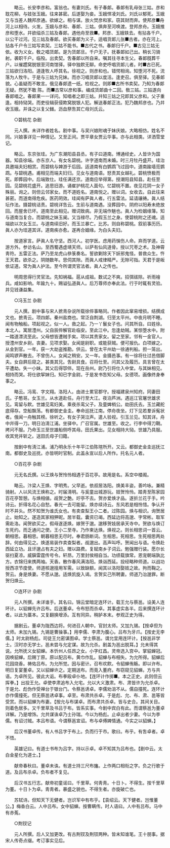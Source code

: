 <!-- { "loadSidebar": true } -->
　　略云。长安李彦和。富翁也。有妻刘氏。有子春郞。春郞有乳母张三姑。彦和耽花柳。与妓张玉娥。往来甚密。后遂娶为妾。玉娥悍凌刘氏。刘氏以郁死。玉娥又与当差人魏邦彦通。欲嫁之。相与谋。放火焚彦和家。窃其财而奔。使邦彦■舟河上以相待。火发。玉娥与彦和、春郞、三姑。俱奔至河唤渡。登邦彦舟。玉娥推彦和堕水。幷欲缢杀三姑及春郞。遇他舟至救■。邦彦、玉娥轶去。有拈各千户。以公干过河。见三姑及春郞。欲买春郞为义子。适唱货郞儿张■古者。亦在河上。拈各千户令三姑写卖契。三姑不能书。■古代之书。春郞归千户。■古见三姑无依。收为义女。敎之唱货郞。是为货郞旦。千户无子。抚春郞如己出。稍长习骑射。袭职千户。临殁。出卖契。吿春郞以所自来。嘱其往寻本生父。春郞旣葬千户。以催趱窝脱银至河南馆驿。驿中独飮无聊。命吏呼唱货郞儿者。时■古已死。三姑欲归洛阳。道逢牧人呼其名。徐视之。则彦和也。错愕相询。知堕河不死。流落为人牧牛。于是与三姑为兄妹。而亦习唱货郞以度活。逢吏召。俱至驿。见春郞貌。心虽疑而不敢言。俄见春郞遗一纸。检视之。则即■古所书卖契。乃知为春郞无疑。然犹不敢 陈。而■古常以彦和事。编成货郞曲十二回。敎三姑。三姑遂向春郞唱之。春郞果一一详问。知唱者之即三姑。幷知三姑之兄即其父彦和。父子重逢。相持恸哭。而吏役辑获侵欺窝脱银人犯。解送春郞正法。犯乃魏邦彦也。乃幷收玉娥。并诛之以复父雠。沥血祭吿其亡母刘氏云。 



　　○碧桃花 杂剧 

　　元人撰。未详作者姓名。剧中事。与吴兴娘附魂于妹庆娘。大略相仿。姓名不同。兴娘事详见一种情记。又至正间。贾平章女贾云华事。亦与此相类。详洒雪堂记。 

　　略云。东京张珪。为广东潮阳县县丞。有子曰道南。博通经史。人皆许为国器。知县徐端。亦东京人。有女名碧桃。许字道南而未婚。时三月牡丹盛开。珪治具邀端夫妇相赏。而碧桃与婢游于后园。适道南有白鹦鹉飞过园中。道南踰墙觅鹦鹉。与碧桃遇。甫相见而端夫妇归。见女与道南语。怒责其女越礼。碧桃愤极而死。即葬园中。后端致仕。珪任满还京。道南应举得第。授潮阳县知县。赴任至园。见碧桃花盛开。追思旧游。诵崔护桃花人面句。忆碧桃不置。夜见花阴一女子殊丽。询之。则但云邻家女。而不道姓名。道南悦之。赠以词。女收去。自此往来甚密。而道南得危疾。医药罔效。珪闻有萨眞人者。行五雷法。延请禳祷。眞人结坛作法。摄碧桃诘责。碧桃详吿云。生前与道南遇。没葬园中。阴府以阳寿未绝放回。而屋舍已坏。道南至此相见。赠词致病。非无端作魅也。眞人为检姻缘簿。知与道南当复合。而碧桃之妹玉阑。又当禄尽。乃假玉兰之身。使碧桃附之还魂。适端欲以次女玉兰。与道南续旧好。而玉兰暴亡。比苏。则自称碧桃。叙前事历历。眞人亦为珪道其详。道南疾亦愈。遂再合姻缘。为白头夫妇。 

　　按道家言。萨眞人名守坚。西河人。初学医。虑用药悞伤人命。弃而学道。云游方外。参访名山。至西蜀遇虚靖天师。以萨有仙风道骨。授以咒枣之术。及神霄靑符。五雷正法。萨乃至龙虎山叅箓奏名。誓欲剿除天下妖邪鬼怪。普救众生。忤王天君。欲杀之。阴随数年。思伺其隙。而眞人戒律精严。无隙可指。天君于是皈依证道。常为眞人护法。至今所谓灵官法者。眞人之传也。 

　　明周思得行灵官法。先知祸福。扈从成祖。数试之不爽。招弭祓除。祈雨禬兵。咸如影响。年踰九十。赐谥弘道眞人。后万尊师亦奉此法。行于时辄有灵验。并见钱谦益集。 



　　○冯玉兰 杂剧 

　　元人撰。剧中事与宋人摭靑杂说所载徐倅事略同。作者因此窜易增损。结撰成文也。摭靑云。项四郞。秦州盐商也。常泛自荆湖。归至太平州。中夜月明不睡。闻有物触船。项起视之。似一人。救之起。乃一丫鬟女子也。问其所自。曰姓徐。本北人。寓居澧州。父自辰倅解官赴临安。至此江中。忽逢劫贼。某惊堕水中。附一踏道漂流至此。父母想皆遭贼手矣。项以其贵家女。留之至家。邻有一金官人。授澧州安乡尉。丧妻。见项求娶。女闻是尉职。或能获贼。便可报仇。白项嫁之。从金到官。一年。获一大劫盗推勘。供云。曾在太平州劫一徐通判船。担一笼出。闻鸣锣声散去。不曾伤人。女闻之稍安。又一年。金摄邑事。有一徐将仕过邑借脚夫。女自屛后窥之。甚类其兄。吿尉具食。召将仕至。问其父及履历。具言曾在太平遭劫。失一小妹。其父后得卾倅。现在岳州。尉乃引将仕入中堂。与其妹相见。相持而哭。将仕欲挈妹归。知已字金尉。于是发书吿知父母。女德项。画像终身奉事之。 

　　略云。冯鸾、字文翔。洛阳人。由进士累官郡守。授福建泉州知府。同妻田氏。子憨哥。女玉兰。从水道赴任。舟行至大江。夜泊芦洲。遇巡江官屠世雄求见。鸾留与飮。世雄见鸾妇美。乘夜杀鸾父子。及童婢梢公。劫田氏去。玉兰藏舵底得存。空船飘荡。有都御史金圭。奉命巡抚江南。停舟夜坐。灯下见若羣诉寃状者。俄闻一舟触其榜。徐听之。有女子哭泣声。遣人验视。引玉兰见。知其详。舟中幷得一刀。明日泊淸江浦。坐驿中。广召官属。世雄至。收之。行李中得刀鞘。拷问不服。乃命玉兰至世雄船侧呼其母。田氏果出。见女相持大恸。世雄乃具服。收其党并斩之。送田氏母子归籍。 

　　按剧中有淸江浦。浦乃明永乐十年平江伯陈瑄所开。又云。都御史金圭巡抚江南。都御史及巡抚。亦皆明时官制。此盖永宣以后人所作。托名元人者。 



　　○百花亭 杂剧 

　　元无名氏撰。以王焕与贺怜怜相遇于百花亭。故用是名。系空中楼阁。 

　　略云。汴梁人王焕、字明秀。父早逝。依叔居洛阳。焕美丰姿。善吟咏。兼精骑射。人以风流王焕称之。时届淸明。与奚童出城游玩。妓贺怜怜。踏靑至陈家园百花亭暂憩。与焕相値。觇贺之艶。竚亭不去。贺亦爱焕才品。遂折兰花于手。吟诗云。折得名花心自愁。春光一去可能留。焕亦续诗云。东风若是相怜惜。争认开时不并头。然不知贺为谁氏女也。有卖查梨王小二者。过陈园。焕与相识。询贺居止。始知之。遂造其家相狎昵。居半载。囊资已竭。西延边将高邈、字常彬。取军需赴洛。闻贺欲买之。假母遂逐焕。嫁贺于邈。邈移贺妓居承天寺中。贺欲与焕订生死约。而乏通问之使。王小二至寺。乃作柬达焕。焕视之。则长相思词一首云。朝相思。暮相思。朝暮相思无尽时。奉君肠断词。生相思。死相思。生死相思两处辞。何由得见之。焕遂易装作卖查梨者。觇邈出。高声叫呼。贺闻出与语。令焕赴西延立功。且讦邈占有夫之妇。赠以路费。复赋南乡子词云。勉强赠行装。愿尔长驱扫夏凉。威鎭雷霆传号令。轩昂。万里封侯相自当。功绩载旗常。恩宠朝端孰比方。衣锦归来携两袖。天香。散作春风满洛阳。焕诣西延。投经略种师道。以战功授西凉节度使。师道核邈擅用军需。以致缺额。闻其以洛阳娶妓之故。拘而鞠之。贺云。身是焕妻。不愿从邈。适焕凯旋入谒。言贺实己所聘妻。师道乃治邈罪。断贺归焕云。 



　　○连环计 杂剧 

　　元人所撰。未详谁手。其名曰。锦云堂暗定连环计。载王允与蔡邕。设美人连环计。以貂蝉先许吕布。后送董卓。令布怒而杀卓。其事虚实各半。后来撰连环计者。以此为藁本。又复翻换增添。互有同异。稍胪本末。参观正史为得。 

　　据剧云。董卓为陇西边将。何进召人朝中。官封太师。又加九锡。【按卓但为太师。未加九锡。九锡是曹操事。】用李儒、李肃为腹心。吕布为牙爪。【按史无李儒。】时太尉杨彪。司徒王允密谋图卓。学士蔡邕。谓允宜用连环计。【按邕非学士。汉时亦无学士。邕未尝与允定谋。故为允杀。剧盖为邕出脱耳。】允未得其说。允所抚义女貂蝉。本忻州人任昂之女。小字红昌。灵帝选入宫中。掌貂蝉冠。因唤貂蝉。后赐丁原。原以配吕布。黄巾作乱。貂蝉与布相失。为允所得。貂蝉后花园烧香。祷佑吕布。为允所觉。因与密计。召布欢飮。令貂蝉侑觞。即以许布。明日复宴董卓。又以貂蝉许之。定期送布。而竟入董府。布窃窥见貂蝉。方与共语。为卓所见。彼此大诟。布拳殴卓仆地。【连环计作掷■。本之正史。此则但云挥拳。】出投王允。卓使李肃追布入允宅。允以大义激肃。布、肃皆许为允杀卓。于是允、彪伪作受禅台于银台门。令蔡邕诱卓。李儒劝沮不从。儒自撞死。连环计亦作儒撞死。但无蔡邕诱卓事。卓至。布肃共杀卓。于是彪、允、布、肃、邕等皆受赏。而以貂蝉为布妻。【按允与布谋卓。而布肃共杀卓。皆与史合。其间关目。则着色居多。又千里草及书吕于布。皆系实事。今剧中宾白有此。而谓蔡邕为董卓详解。乃是增饰。允共谋诛卓乃士孙瑞。今以为杨彪。止卓出者少妻。今以为李儒。有诏讨贼。本吕布语。今谓蔡邕宣诏。布与卓傅婢情通。今实之以貂蝉。】 

　　后汉书董卓传。有人书吕字于布上。负而行于市。歌曰。布乎。有吿卓者。卓不悟。 

　　英雄记曰。有道士书布为吕字。持以示卓。卓不知其为吕布也。【剧中云。太白金星化为道士。】 

　　献帝春秋曰。董卓未诛。有道士持三尺布旛。上作两口相衔之字。负之行歌于道。及吕布杀卓。负布者不复见。 

　　后汉书五行志。献帝初童谣曰。千里草。何靑靑。十日卜。不得生。按千里草为董。十日卜为卓。靑靑者。暴盛之貌也。不得生者。亦旋破亡也。 

　　苏轼诗。但知天下无健者。岂识军中有布乎。【袁绍云。天下健者。岂惟董公。】梅香白云。人中吕布。女中貂蝉。按曹瞒传。时人语曰。人中有吕布。马中有赤菟。 



　　○荆钗记 

　　元人所撰。后人又加更改。有古荆钗及荆钗两种。皆未知谁笔。王十朋事。据宋人传奇点缀。考订事实见后。 

